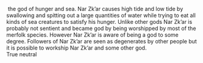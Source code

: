  the god of hunger and sea. Nar Zk’ar causes high tide and low tide by swallowing and spitting out a large quantities of water while trying to eat all kinds of sea creatures to satisfy his hunger. Unlike other gods Nar Zk’ar is probably not sentient and became god by being worshipped by most of the merfolk species. However Nar Zk’ar is aware of being a god to some degree. Followers of Nar Zk’ar are seen as degenerates by other people but it is possible to workship Nar Zk’ar and some other god.  
True neutral
